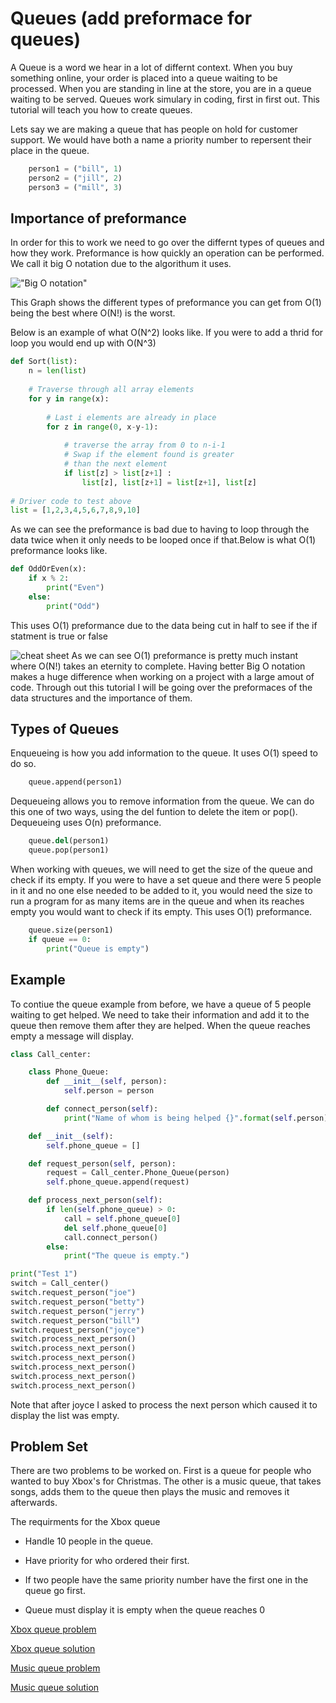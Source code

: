 # Queues (add preformace for queues)

A Queue is a word we hear in a lot of differnt context. When you buy something online, your order is placed into a queue waiting to be processed. When you are standing in line at the store, you are in a queue waiting to be served. Queues work simulary in coding, first in first out. This tutorial will teach you how to create queues. 

Lets say we are making a queue that has people on hold for customer support. We would have both a name a priority number to repersent their place in the queue.

```py
    person1 = ("bill", 1)
    person2 = ("jill", 2)
    person3 = ("mill", 3)
```

## Importance of preformance

In order for this to work we need to go over the differnt types of queues and how they work.
Preformance is how quickly an operation can be performed. We call it big O notation due to the algorithum it uses.

!["Big O notation"](bigO.png)

This Graph shows the different types of preformance you can get from O(1) being the best where O(N!) is the worst.

Below is an example of what O(N^2) looks like. If you were to add a thrid for loop you would end up with O(N^3)

```py
def Sort(list):
    n = len(list)
 
    # Traverse through all array elements
    for y in range(x):
 
        # Last i elements are already in place
        for z in range(0, x-y-1):
 
            # traverse the array from 0 to n-i-1
            # Swap if the element found is greater
            # than the next element
            if list[z] > list[z+1] :
                list[z], list[z+1] = list[z+1], list[z]
 
# Driver code to test above
list = [1,2,3,4,5,6,7,8,9,10]

```

As we can see the preformance is bad due to having to loop through the data twice when it only needs to be looped once if that.Below is what O(1) preformance looks like.

```py
def OddOrEven(x):
    if x % 2:
        print("Even")
    else:
        print("Odd")

```

This uses O(1) preformance due to the data being cut in half to see if the if statment is true or false

![cheat sheet](cheatSheet.png)
As we can see O(1) preformance is pretty much instant where O(N!) takes an eternity to complete.
Having better Big O notation makes a huge difference when working on a project with a large amout of code. Through out this tutorial I will be going over the preformaces of the data structures and the importance of them.

## Types of Queues

Enqueueing is how you add information to the queue. It uses O(1) speed to do so.

```py
    queue.append(person1)
```

Dequeueing allows you to remove information from the queue.
We can do this one of two ways, using the del funtion to delete the item or pop().
Dequeueing uses O(n) preformance.

```py
    queue.del(person1)
    queue.pop(person1)
```

When working with queues, we will need to get the size of the queue and check if its empty. If you were to have a set queue and there were 5 people in it and no one else needed to be added to it, you would need the size to run a program for as many items are in the queue and when its reaches empty you would want to check if its empty. This uses O(1) preformance.

```py
    queue.size(person1)
    if queue == 0:
        print("Queue is empty")
```

## Example

To contiue the queue example from before, we have a queue of 5 people waiting to get helped. We need to take their information and add it to the queue then remove them after they are helped. When the queue reaches empty a message will display.

```py
class Call_center:

    class Phone_Queue:
        def __init__(self, person):
            self.person = person

        def connect_person(self):
            print("Name of whom is being helped {}".format(self.person))

    def __init__(self):
        self.phone_queue = []

    def request_person(self, person):
        request = Call_center.Phone_Queue(person)
        self.phone_queue.append(request)

    def process_next_person(self):
        if len(self.phone_queue) > 0:
            call = self.phone_queue[0]
            del self.phone_queue[0]
            call.connect_person()
        else:
            print("The queue is empty.")

print("Test 1")
switch = Call_center()
switch.request_person("joe")
switch.request_person("betty")
switch.request_person("jerry")
switch.request_person("bill")
switch.request_person("joyce")
switch.process_next_person()
switch.process_next_person()
switch.process_next_person()
switch.process_next_person()
switch.process_next_person()
switch.process_next_person()
```

Note that after joyce I asked to process the next person which caused it to display the list was empty.

## Problem Set

There are two problems to be worked on. First is a queue for people who wanted to buy Xbox's for Christmas. The other is a music queue, that takes songs, adds them to the queue then plays the music and removes it afterwards.

The requirments for the Xbox queue

* Handle 10 people in the queue.

* Have priority for who ordered their first.

* If two people have the same priority number have the first one in the queue go first.
  
* Queue must display it is empty when the queue reaches 0

[Xbox queue problem](QueueXboxProblem.py)

[Xbox queue solution](QueueXboxSolution.py)

[Music queue problem](QueueXboxProblem.py)

[Music queue solution](QueueMusicSolution.py)

